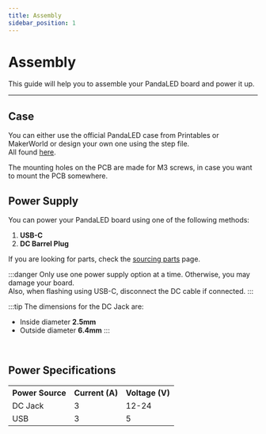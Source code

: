 ```yaml
---
title: Assembly
sidebar_position: 1
---
```


# Assembly
This guide will help you to assemble your PandaLED board and power it up.

* * *


## Case
You can either use the official PandaLED case from Printables or MakerWorld or design your own one using the step file.<br/>
All found [here](/getting-started/sourcing-parts#pandaled-case).

The mounting holes on the PCB are made for M3 screws, in case you want to mount the PCB somewhere.


## Power Supply
You can power your PandaLED board using one of the following methods:
1. **USB-C**
2. **DC Barrel Plug**

If you are looking for parts, check the [sourcing parts](/getting-started/sourcing-parts#power-supplys) page.

:::danger
Only use one power supply option at a time. Otherwise, you may damage your board. <br/>
Also, when flashing using USB-C, disconnect the DC cable if connected.
:::

:::tip
The dimensions for the DC Jack are:
* Inside diameter **2.5mm**
* Outside diameter **6.4mm**
:::
<br/>


## Power Specifications
<table>
    <tr>
        <th>Power Source</th>
        <th>Current (A)</th>
        <th>Voltage (V)</th>
    </tr>
    <tr>
        <td>DC Jack</td>
        <td>3</td>
        <td>12-24</td>
    </tr>
    <tr>
        <td>USB</td>
        <td>3</td>
        <td>5</td>
    </tr>
</table>
